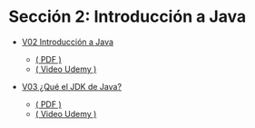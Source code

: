 # Sección 2: Introducción a Java

- [V02 Introducción a Java ]()
    * [ \( PDF \) ](V02_Introduccion_a_Java/Docs/01-01-00-IntroduccionJava-UJ.pdf)
    * [ \( Video Udemy \) ](https://www.udemy.com/course/universidad-java-especialista-en-java-desde-cero-a-master/learn/lecture/44759355#overview)

- [V03 ¿Qué el JDK de Java?]()
    * [ \( PDF \) ](V03_Que_es_el_JDK_de_Java/Docs/01-02-00-JDKJava-UJ.pdf)
    * [ \( Video Udemy \) ](https://www.udemy.com/course/universidad-java-especialista-en-java-desde-cero-a-master/learn/lecture/44759387#overview)